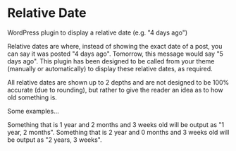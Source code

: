 # Relative Date

WordPress plugin to display a relative date (e.g. "4 days ago")

Relative dates are where, instead of showing the exact date of a post, you can say it was posted "4 days ago". Tomorrow, this message would say "5 days ago". This plugin has been designed to be called from your theme (manually or automatically) to display these relative dates, as required.

All relative dates are shown up to 2 depths and are not designed to be 100% accurate (due to rounding), but rather to give the reader an idea as to how old something is.

Some examples...

Something that is 1 year and 2 months and 3 weeks old will be output as "1 year, 2 months".
Something that is 2 year and 0 months and 3 weeks old will be output as "2 years, 3 weeks".
